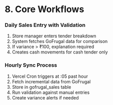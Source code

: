 # 8. Core Workflows

### Daily Sales Entry with Validation
1. Store manager enters tender breakdown
2. System fetches GoFrugal data for comparison
3. If variance > ₹100, explanation required
4. Creates cash movements for cash tender only

### Hourly Sync Process
1. Vercel Cron triggers at :05 past hour
2. Fetch incremental data from GoFrugal
3. Store in gofrugal_sales table
4. Run validation against manual entries
5. Create variance alerts if needed
